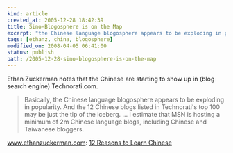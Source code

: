 ```yaml
---
kind: article
created_at: 2005-12-28 18:42:39
title: Sino-Blogosphere is on the Map
excerpt: "the Chinese language blogosphere appears to be exploding in popularity."
tags: [ethanz, china, blogosphere]
modified_on: 2008-04-05 06:41:00
status: publish 
path: /2005-12-28-sino-blogosphere-is-on-the-map
---
```


Ethan Zuckerman notes that the Chinese are starting to show up in (blog search engine) Technorati.com. 
 
<blockquote class="large">
Basically, the Chinese language blogosphere appears to be exploding in popularity. And the 12 Chinese blogs listed in Technorati's top 100 may be just the tip of the iceberg. ... I estimate that MSN is hosting a minimum of 2m Chinese language blogs, including Chinese and Taiwanese bloggers. </blockquote>



www.ethanzuckerman.com: <a href="http://www.ethanzuckerman.com">
12 Reasons to Learn Chinese</a>
